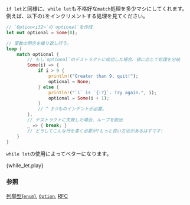 <!-- Similar to `if let`, `while let` can make awkward `match` sequences
more tolerable. Consider the following sequence that increments `i`: -->
`if let`と同様に、`while let`も不格好な`match`処理を多少マシにしてくれます。例えば、以下の`i`をインクリメントする処理を見てください。

```rust
// `Option<i32>`の`optional`を作成
let mut optional = Some(0);

// 変数の照合を繰り返し行う。
loop {
    match optional {
        // もし`optional`のデストラクトに成功した場合、値に応じて処理を分岐
        Some(i) => {
            if i > 9 {
                println!("Greater than 9, quit!");
                optional = None;
            } else {
                println!("`i` is `{:?}`. Try again.", i);
                optional = Some(i + 1);
            }
            // ^ 3つものインデントが必要。
        },
        // デストラクトに失敗した場合、ループを脱出
        _ => { break; }
        // どうしてこんな行を書く必要が?もっと良い方法があるはずです!
    }
}
```

<!-- Using `while let` makes this sequence much nicer: -->
`while let`の使用によってベターになります。

{while_let.play}

<!--
### See also:
-->
### 参照

[列挙型(`enum`)][enum], [`Option`][option], [RFC][while_let_rfc]

[enum]: ../custom_types/enum.html
[option]: ../std/option.html
[while_let_rfc]: https://github.com/rust-lang/rfcs/pull/214
